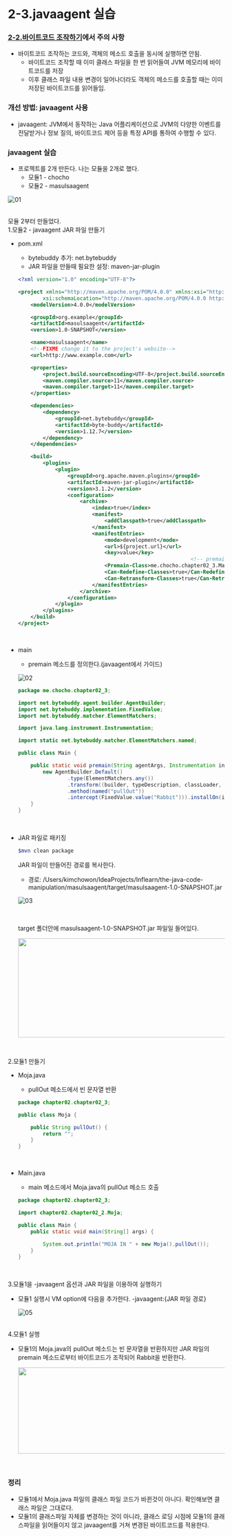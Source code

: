 # 2-3.javaagent 실습

### [2-2.바이트코드 조작하기](https://github.com/kimchowon/TIL/blob/main/2022/02/2022-02-13-%EC%9D%BC.md)에서 주의 사항

- 바이트코드 조작하는 코드와, 객체의 메소드 호출을 동시에 실행하면 안됨.
    - 바이트코드 조작할 때 이미 클래스 파일을 한 번 읽어들여 JVM 메모리에 바이트코드를 저장
    - 이후 클래스 파일 내용 변경이 일어나더라도 객체의 메소드를 호출할 때는 이미 저장된 바이트코드를 읽어들임.
    

### 개선 방법: javaagent 사용

- javaagent: JVM에서 동작하는 Java 어플리케이션으로 JVM의 다양한 이벤트를 전달받거나 정보 질의, 바이트코드 제어 등을 특정 API를 통하여 수행할 수 있다.

### javaagent 실습

- 프로젝트를 2개 만든다. 나는 모듈을 2개로 했다.
    - 모듈1 - chocho
    - 모듈2 - masulsaagent

![01](https://user-images.githubusercontent.com/52793122/154799484-b8b4fc78-e528-4c56-b039-f7b790e8c8f1.png)

<br/>
모듈 2부터 만들었다.<br/>
1.모듈2 - javaagent JAR 파일 만들기

- pom.xml
    - bytebuddy 추가: net.bytebuddy
    - JAR 파일을 만들때 필요한 설정: maven-jar-plugin

    ```xml
    <?xml version="1.0" encoding="UTF-8"?>

    <project xmlns="http://maven.apache.org/POM/4.0.0" xmlns:xsi="http://www.w3.org/2001/XMLSchema-instance"
            xsi:schemaLocation="http://maven.apache.org/POM/4.0.0 http://maven.apache.org/xsd/maven-4.0.0.xsd">
        <modelVersion>4.0.0</modelVersion>

        <groupId>org.example</groupId>
        <artifactId>masulsaagent</artifactId>
        <version>1.0-SNAPSHOT</version>

        <name>masulsaagent</name>
        <!--FIXME change it to the project's website-->
        <url>http://www.example.com</url>

        <properties>
            <project.build.sourceEncoding>UTF-8</project.build.sourceEncoding>
            <maven.compiler.source>11</maven.compiler.source>
            <maven.compiler.target>11</maven.compiler.target>
        </properties>

        <dependencies>
            <dependency>
                <groupId>net.bytebuddy</groupId>
                <artifactId>byte-buddy</artifactId>
                <version>1.12.7</version>
            </dependency>
        </dependencies>

        <build>
            <plugins>
                <plugin>
                    <groupId>org.apache.maven.plugins</groupId>
                    <artifactId>maven-jar-plugin</artifactId>
                    <version>3.1.2</version>
                    <configuration>
                        <archive>
                            <index>true</index>
                            <manifest>
                                <addClasspath>true</addClasspath>
                            </manifest>
                            <manifestEntries>
                                <mode>development</mode>
                                <url>${project.url}</url>
                                <key>value</key>
                                                            <!-- premain 메소드를 작성한 Java 파일의 풀패키지명을 넣는다 -->
                                <Premain-Class>me.chocho.chapter02_3.Main</Premain-Class>
                                <Can-Redefine-Classes>true</Can-Redefine-Classes>
                                <Can-Retransform-Classes>true</Can-Retransform-Classes>
                            </manifestEntries>
                        </archive>
                    </configuration>
                </plugin>
            </plugins>
        </build>
    </project>

    ```
<br/>

- main
    - premain 메소드를 정의한다.(javaagent에서 가이드)

    ![02](https://user-images.githubusercontent.com/52793122/154799488-740347f5-521d-4b7f-8be7-e151d426600b.png)

    
    ```java
    package me.chocho.chapter02_3;
    
    import net.bytebuddy.agent.builder.AgentBuilder;
    import net.bytebuddy.implementation.FixedValue;
    import net.bytebuddy.matcher.ElementMatchers;
    
    import java.lang.instrument.Instrumentation;
    
    import static net.bytebuddy.matcher.ElementMatchers.named;
    
    public class Main {
    
        public static void premain(String agentArgs, Instrumentation inst) {
            new AgentBuilder.Default()
                    .type(ElementMatchers.any())
                    .transform((builder, typeDescription, classLoader, javaModule) -> builder
                    .method(named("pullOut"))
                    .intercept(FixedValue.value("Rabbit"))).installOn(inst);
        }
    }
    
    ```
<br/>

- JAR 파일로 패키징
    
    ```bash
    $mvn clean package
    ```
    
    JAR 파일이 만들어진 경로를 복사한다.
    
    - 경로: /Users/kimchowon/IdeaProjects/Inflearn/the-java-code-manipulation/masulsaagent/target/masulsaagent-1.0-SNAPSHOT.jar

    ![03](https://user-images.githubusercontent.com/52793122/154799489-e8bc3d78-ddb9-4b7b-bf18-1682601c4aa4.png)

    <br/>

    target 폴더안에 masulsaagent-1.0-SNAPSHOT.jar 파일일 들어있다. 
    
     <img src="https://user-images.githubusercontent.com/52793122/154799490-c2585f08-9006-4b25-9b20-e7ca6b997381.png"  width="700" height="230"/>

<br/>

2.모듈1 만들기

- Moja.java
    - pullOut 메소드에서 빈 문자열 반환
    
    ```java
    package chapter02.chapter02_3;
    
    public class Moja {
    
        public String pullOut() {
            return "";
        }
    }
    ```
    
<br/>

- Main.java
    - main 메소드에서 Moja.java의 pullOut 메소드 호출
    
    ```java
    package chapter02.chapter02_3;
    
    import chapter02.chapter02_2.Moja;
    
    public class Main {
        public static void main(String[] args) {
    
            System.out.println("MOJA IN " + new Moja().pullOut());
        }
    }
    
    ```
    
<br/>

3.모듈1을 -javaagent 옵션과 JAR 파일을 이용하여 실행하기

- 모듈1 실행시 VM option에 다음을 추가한다.
-javaagent:{JAR 파일 경로}

    ![05](https://user-images.githubusercontent.com/52793122/154799491-9e6e2d2c-facd-4883-bc2b-10c802dd91b2.png)

<br/>
4.모듈1 실행

- 모듈1의 Moja.java의 pullOut 메소드는 빈 문자열을 반환하지만 JAR 파일의 premain 메소드로부터 바이트코드가 조작되어 Rabbit을 반환한다.

    <img src="https://user-images.githubusercontent.com/52793122/154799492-4d87e3a1-f7be-4399-80ac-c6172ad02f73.png"  width="500" height="200"/>

<br/>

### 정리

- 모듈1에서 Moja.java 파일의 클래스 파일 코드가 바뀐것이 아니다. 확인해보면 클래스 파일은 그대로다.
- 모듈1의 클래스파일 자체를 변경하는 것이 아니라, 클래스 로딩 시점에 모듈1의 클래스파일을 읽어들이지 않고 javaagent를 거쳐 변경된 바이트코드를 적용한다.